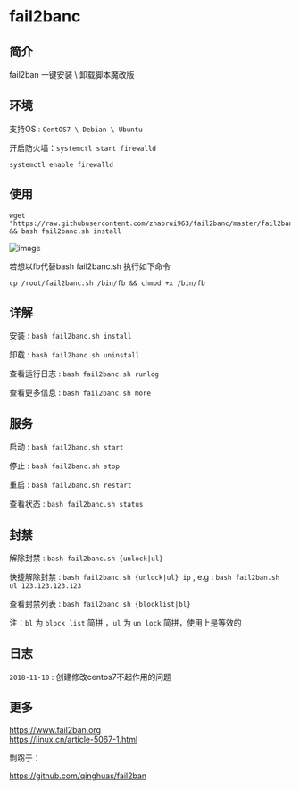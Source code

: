 # fail2banc
简介
---
fail2ban 一键安装 \ 卸载脚本魔改版

环境
---
支持OS : `CentOS7 \ Debian \ Ubuntu` 

开启防火墙：`systemctl start firewalld`

`systemctl enable firewalld`

使用
---
```
wget "https://raw.githubusercontent.com/zhaorui963/fail2banc/master/fail2banc.sh" && bash fail2banc.sh install
```
![image](https://i.loli.net/2018/02/15/5a8533967e7f1.png)

若想以fb代替bash fail2banc.sh 执行如下命令

`cp /root/fail2banc.sh /bin/fb && chmod +x /bin/fb` 

详解
---
安装 : `bash fail2banc.sh install`

卸载 : `bash fail2banc.sh uninstall`

查看运行日志 : `bash fail2banc.sh runlog`

查看更多信息 : `bash fail2banc.sh more`

服务
---
启动 : `bash fail2banc.sh start`

停止 : `bash fail2banc.sh stop`

重启 : `bash fail2banc.sh restart`

查看状态 : `bash fail2banc.sh status`

封禁
---
解除封禁 : `bash fail2banc.sh {unlock|ul}`

快捷解除封禁 : `bash fail2banc.sh {unlock|ul} ip` , e.g : `bash fail2ban.sh ul 123.123.123.123`

查看封禁列表 : `bash fail2banc.sh {blocklist|bl}`

注：`bl` 为 `block list` 简拼 ，`ul` 为 `un lock` 简拼，使用上是等效的

日志
---
`2018-11-10` : 创建修改centos7不起作用的问题

更多
---
https://www.fail2ban.org  
https://linux.cn/article-5067-1.html

剽窃于：

https://github.com/qinghuas/fail2ban
